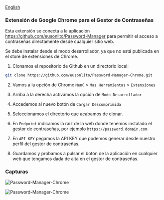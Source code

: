 [English](readme.en.md)

### Extensión de Google Chrome para el Gestor de Contraseñas

Esta extensión se conecta a la aplicación https://github.com/eusonlito/Password-Manager para permitir el acceso a contraseñas directamente desde cualquier sitio web.

Se debe instalar desde el modo desarrollador, ya que no está publicada en el store de extensiones de Chrome.

1. Clonamos el repositorio de Github en un directorio local:

```bash
git clone https://github.com/eusonlito/Password-Manager-Chrome.git
```

2. Vamos a la opción de Chrome `Menú` > `Mas Herramientas` > `Extensiones`

3. Arriba a la derecha activamos la opción de `Modo Desarrollador`

4. Accedemos al nuevo botón de `Cargar Descomprimida`

5. Seleccionamos el directorio que acabamos de clonar.

6. En `Endpoint` indicamos la raíz de la web donde tenemos instalado el gestor de contraseñas, por ejemplo `https://password.domain.com`

7. En `API KEY` pegamos la API KEY que podemos generar desde nuestro perfil del gestor de contraseñas.

8. Guardamos y probamos a pulsar el botón de la aplicación en cualquier web que tengamos dada de alta en el gestor de contraseñas.

### Capturas

![Password-Manager-Chrome](https://user-images.githubusercontent.com/644551/128035125-32c7521c-aac1-4727-9e1d-be33984b1ac5.png)

![Password-Manager-Chrome](https://user-images.githubusercontent.com/644551/128035231-d8bc1e19-13e5-42ff-bbce-0b20caa74be9.png)